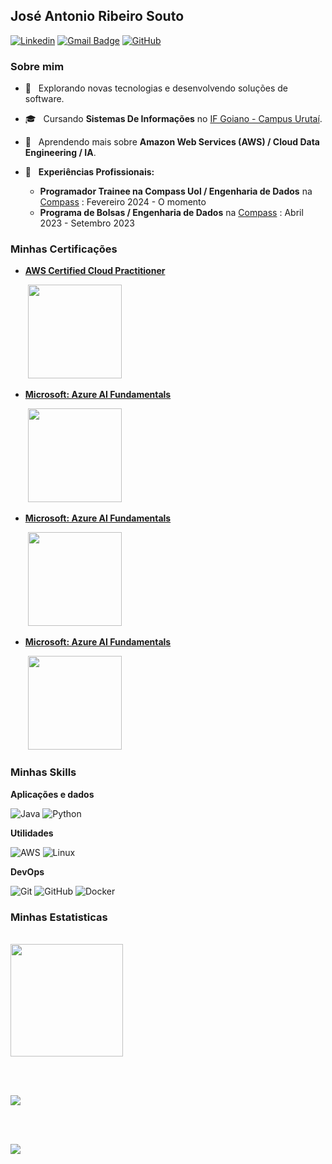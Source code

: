 ## José Antonio Ribeiro Souto 
[![Linkedin](https://img.shields.io/badge/-José_Antonio-blue?style=flat-square&logo=Linkedin&logoColor=white&link=https://www.linkedin.com/in/joseantoniorsouto/)](https://www.linkedin.com/in/joseantoniorsouto/)
[![Gmail Badge](https://img.shields.io/badge/-josejarsbr@email.com-006bed?style=flat-square&logo=Gmail&logoColor=white&link=mailto:josejarsbr@gmail.com)](mailto:josejarsbr@gmail.com)
[![GitHub](https://img.shields.io/github/followers/jarsbr?label=follow&style=social)](https://github.com/JarsBr)
<h3>Sobre mim</h3>

- 🤔 &nbsp; Explorando novas tecnologias e desenvolvendo soluções de software.
- 🎓 &nbsp; Cursando **Sistemas De Informações** no <a href="https://www.ifgoiano.edu.br/home/index.php/urutai.html">IF Goiano - Campus Urutaí</a>.
- 🌱 &nbsp; Aprendendo mais sobre **Amazon Web Services (AWS) / Cloud Data Engineering / IA**.
- 💼 &nbsp; **Experiências Profissionais:**
  
  - **Programador Trainee na Compass Uol / Engenharia de Dados** na <a href="https://compass.uol/pt/studios/data-analytics/">Compass</a> : Fevereiro 2024 - O momento
  - **Programa de Bolsas / Engenharia de Dados** na <a href="https://compass.uol/pt/studios/data-analytics/">Compass</a> : Abril 2023 - Setembro 2023
  
<h3>Minhas Certificações</h3>

- **<a href="https://www.credly.com/badges/6ca11699-8873-4697-8a9f-f9c0ffbfbd7c/public_url">AWS Certified Cloud Practitioner</a>**

&nbsp;&nbsp;&nbsp;&nbsp;&nbsp;&nbsp;&nbsp;<img src="https://images.credly.com/size/220x220/images/00634f82-b07f-4bbd-a6bb-53de397fc3a6/image.png" width="150"/>

- **<a href="https://learn.microsoft.com/api/credentials/share/en-us/JoseSouto-0313/46D7389665CF292E?sharingId=6633DAD2C34BCD2B">Microsoft: Azure AI Fundamentals</a>**

&nbsp;&nbsp;&nbsp;&nbsp;&nbsp;&nbsp;&nbsp;<img src="https://learn.microsoft.com/media/learn/certification/badges/microsoft-certified-fundamentals-badge.svg" width="150"/>

- **<a href="https://learn.microsoft.com/api/credentials/share/en-us/JoseSouto-0313/46D7389665CF292E?sharingId=6633DAD2C34BCD2B">Microsoft: Azure AI Fundamentals</a>**

&nbsp;&nbsp;&nbsp;&nbsp;&nbsp;&nbsp;&nbsp;<img src="https://learn.microsoft.com/media/learn/certification/badges/microsoft-certified-fundamentals-badge.svg" width="150"/>

- **<a href="https://learn.microsoft.com/api/credentials/share/en-us/JoseSouto-0313/46D7389665CF292E?sharingId=6633DAD2C34BCD2B">Microsoft: Azure AI Fundamentals</a>**

&nbsp;&nbsp;&nbsp;&nbsp;&nbsp;&nbsp;&nbsp;<img src="https://learn.microsoft.com/media/learn/certification/badges/microsoft-certified-fundamentals-badge.svg" width="150"/>



<h3>Minhas Skills</h3>

**Aplicações e dados**

![Java](https://img.shields.io/badge/Java-ED8B00?style=for-the-badge&logo=Java&logoColor=white)
![Python](https://img.shields.io/badge/Python-14354C?style=for-the-badge&logo=python&logoColor=white)

**Utilidades**

![AWS](https://img.shields.io/badge/Amazon_AWS-232F3E?style=for-the-badge&logo=amazon-aws&logoColor=white)
![Linux](https://img.shields.io/badge/Linux-E34F26?style=for-the-badge&logo=linux&logoColor=black)

**DevOps**

![Git](https://img.shields.io/badge/-Git-333333?style=for-the-badge&logo=git&logoColor=orange)
![GitHub](https://img.shields.io/badge/GitHub-100000?style=for-the-badge&logo=github&logoColor=white)
![Docker](https://img.shields.io/badge/Docker-2496ED?style=for-the-badge&logo=docker&logoColor=white)

<h3>Minhas Estatisticas</h3>

<br/>

<a href="https://github.com/iuricode">
  <img height="180em" src="https://github-readme-stats.vercel.app/api?username=jarsbr&theme=dracula&show_icons=true" />
</a>

<br><br>

<a href="https://github.com/Gurupreet">
  <img align="center" src="https://github-readme-stats.vercel.app/api/top-langs/?username=jarsbr&theme=dracula&hide_langs_below=1" />
</a>

<br><br>  

![](https://komarev.com/ghpvc/?username=jarsbr&color=006bed)
